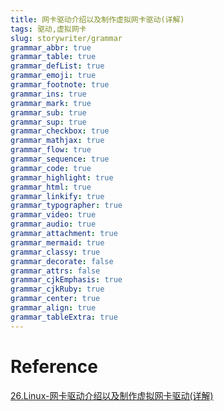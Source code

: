 ```yaml
---
title: 网卡驱动介绍以及制作虚拟网卡驱动(详解)
tags: 驱动,虚拟网卡
slug: storywriter/grammar
grammar_abbr: true
grammar_table: true
grammar_defList: true
grammar_emoji: true
grammar_footnote: true
grammar_ins: true
grammar_mark: true
grammar_sub: true
grammar_sup: true
grammar_checkbox: true
grammar_mathjax: true
grammar_flow: true
grammar_sequence: true
grammar_code: true
grammar_highlight: true
grammar_html: true
grammar_linkify: true
grammar_typographer: true
grammar_video: true
grammar_audio: true
grammar_attachment: true
grammar_mermaid: true
grammar_classy: true
grammar_decorate: false
grammar_attrs: false
grammar_cjkEmphasis: true
grammar_cjkRuby: true
grammar_center: true
grammar_align: true
grammar_tableExtra: true
---
```





# Reference 
[26.Linux-网卡驱动介绍以及制作虚拟网卡驱动(详解)](https://www.cnblogs.com/lifexy/p/7763352.html)